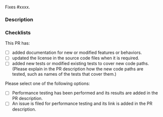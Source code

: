 <!--

Thank you for contributing to RAPIDS Accelerator for Apache Spark!

Please read `CONTRIBUTING.md#creating-a-pull-request` in https://github.com/NVIDIA/spark-rapids before making this PR.

The following are the guidelines to help the review process go smoothly. Please read them carefully and fill out relevant information as much as possible.

Many thanks in advance for your cooperation!

-->

<!--
Please replace #xxxx with the ID of the issue fixed in this PR. If such issue does not exist, please consider file one and link it here.
-->
Fixes #xxxx.

### Description

<!--
Please provide a description of the changes proposed in this pull request. Here are some questions to help you fill out the description:

- What is the problem you are trying to solve? Describe it from the user's perspective or link an existing github issue if it exists.
- After this change, what will the user experience be like?
- Is your change introducing any user-facing changes, such as new configurations or new behaviors? Please describe them.
- How are you fixing the problem? Please provide a technical description of your solution. You can add or link your design doc if it exists.
- How are the new features/behaviors tested? Please describe the test cases you added or modified. If they are tested in a cluster, please describe it as well.
-->

### Checklists

<!-- Check the items below by putting "x" in the brackets for what is done. Not all of these items may be relevant to every PR. -->

This PR has:

- [ ] added documentation for new or modified features or behaviors.
- [ ] updated the license in the source code files when it is required.
- [ ] added new tests or modified existing tests to cover new code paths.
      (Please explain in the PR description how the new code paths are tested, such as names of the tests that cover them.)

Please select one of the following options:
- [ ] Performance testing has been performed and its results are added in the PR description.
- [ ] An issue is filed for performance testing and its link is added in the PR description.